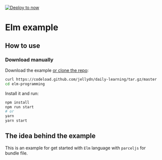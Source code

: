 [![Deploy to now](https://deploy.now.sh/static/button.svg)](https://deploy.now.sh/?repo=https://github.com/jellydn/daily-learning/tree/master/packages/elm-programming)

# Elm example

## How to use

### Download manually

Download the example [or clone the repo](https://github.com/jellydn/daily-learning):

```bash
curl https://codeload.github.com/jellydn/daily-learning/tar.gz/master | tar -xz --strip=2 daily-learning-master/packages/elm-programming
cd elm-programming
```

Install it and run:

```bash
npm install
npm run start
# or
yarn
yarn start
```

## The idea behind the example

This is an example for get started with `Elm` language with `parceljs` for bundle file.
